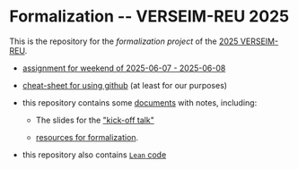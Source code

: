 # Formalization -- VERSEIM-REU 2025

This is the repository for the *formalization project* of the [2025
VERSEIM-REU](https://sites.tufts.edu/verseimreu/).

- [assignment for weekend of 2025-06-07 - 2025-06-08](/documents/2025-06-07--assignment-for-weekend.md)

- [cheat-sheet for using github](/documents/git-cheat-sheet.md) (at least for our purposes)

- this repository contains some [documents](/documents/) with notes,
  including:

  - The slides for the ["kick-off talk"](/documents/2025-06-01--formalization-kickoff-talk-slides.pdf)

  - [resources for formalization](/documents/resources.md).


- this repository also contains [`Lean` code](/VERSEIM2025/)

  
